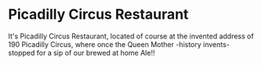 # Picadilly Circus Restaurant
It's Picadilly Circus Restaurant, located of course at 
the invented address of 190 Picadilly Circus, 
where once the Queen Mother -history invents-
stopped for a sip of our brewed at home Ale!!
